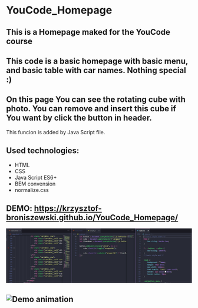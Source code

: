 # YouCode_Homepage

## This is a Homepage maked for the YouCode course

## This code is a basic homepage with basic menu, and basic table with car names. Nothing special :)

## On this page You can see the rotating cube with photo. You can remove and insert this cube if You want by click the button in header.
This funcion is added by Java Script file.

## Used technologies:
- HTML
- CSS
- Java Script ES6+
- BEM convension
- normalize.css

## DEMO: https://krzysztof-broniszewski.github.io/YouCode_Homepage/

![Part of code](Images/part_of_code.jpg)

## ![Demo animation](Images/Demo.gif)


